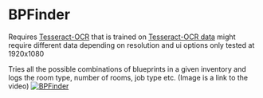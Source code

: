# BPFinder
Requires [Tesseract-OCR](https://github.com/tesseract-ocr/tesseract) that is trained on [Tesseract-OCR data](https://github.com/CStreams/BPFinder/tree/master/Tesseract-OCR%20data) might require different data depending on resolution and ui options only tested at 1920x1080

Tries all the possible combinations of blueprints in a given inventory and logs the room type, number of rooms, job type etc.
(Image is a link to the video)
[![BPFinder](https://cstreams.github.io/BPFinder/icon.png)](https://cstreams.github.io/BPFinder/trim.mp4 "Example")


